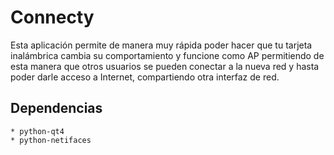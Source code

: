 Connecty
========

Esta aplicación permite de manera muy rápida poder hacer que tu tarjeta inalámbrica cambia su comportamiento y funcione como AP permitiendo de esta manera que otros usuarios se pueden conectar a la nueva red y hasta poder darle acceso a Internet, compartiendo otra interfaz de red.


Dependencias
-------------------------
	* python-qt4
	* python-netifaces